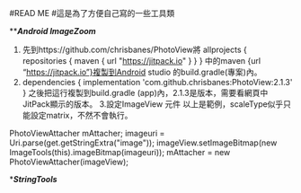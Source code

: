 #READ ME
#這是為了方便自己寫的一些工具類


*************Android ImageZoom***********
1.	先到https://github.com/chrisbanes/PhotoView將
allprojects {
	repositories {
        maven { url "https://jitpack.io" }
    }
}
中的maven {url “https://jitpack.io”}複製到Android studio 的build.gradle(專案)內。
2. dependencies {
    implementation 'com.github.chrisbanes:PhotoView:2.1.3'
}
之後把這行複製到build.gradle (app)內，2.1.3是版本，需要看網頁中JitPack顯示的版本。
3.設定ImageView 元件<ImageView
    android:id="@+id/image"
    android:layout_width="match_parent"
    android:layout_height="match_parent"
    android:layout_centerHorizontal="true"
    android:layout_centerVertical="true"
    android:layout_gravity="center"
    android:scaleType="matrix"
    app:srcCompat="@mipmap/ic_launcher" />
以上是範例，scaleType似乎只能設定matrix，不然不會執行。

PhotoViewAttacher mAttacher;
imageuri = Uri.parse(get.getStringExtra("image"));
imageView.setImageBitmap(new ImageTools(this).imageBitmap(imageuri));
mAttacher = new PhotoViewAttacher(imageView);

**************StringTools*************



